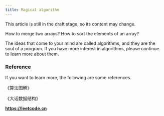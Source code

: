 ```yaml
---
title: Magical algorithm
---
```


This article is still in the draft stage, so its content may change.

How to merge two arrays? How to sort the elements of an array?

The ideas that come to your mind are called algorithms, and they are the soul of a program. If you have more interest in algorithms, please continue to learn more about them.

### Reference

If you want to learn more, the following are some references.

《算法图解》

《大话数据结构》

**https://leetcode.cn**

